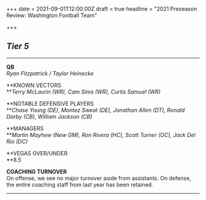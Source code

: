 +++
date = 2021-09-01T12:00:00Z
draft = true
headline = "2021 Preseason Review: Washington Football Team"

+++
## _Tier 5_

***

**QB**  
_Ryan Fitzpatrick / Taylor Heinecke_

**KNOWN VECTORS  
**_Terry McLaurin (WR), Cam Sims (WR), Curtis Samuel (WR)_

**NOTABLE DEFENSIVE PLAYERS  
**_Chase Young (DE), Montez Sweat (DE), Jonathan Allen (DT), Ronald Darby (CB), William Jackson (CB)_

**MANAGERS  
**_Martin Mayhew (New GM), Ron Rivera (HC), Scott Turner (OC), Jack Del Rio (DC)_

**VEGAS OVER/UNDER  
**8.5

**COACHING TURNOVER**  
On offense, we see no major turnover aside from assistants. On defense, the entire coaching staff from last year has been retained.

***